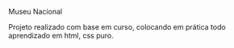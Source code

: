 Museu Nacional

Projeto realizado com base em curso, colocando em prática todo aprendizado em html, css puro.
